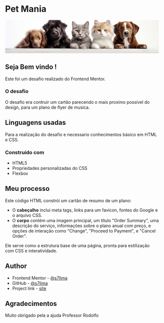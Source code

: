 # Pet Mania

![Design preview for the Order summary card coding challenge](./img/1-banner.jpg)

## Seja Bem vindo !

Este foi um desafio realizado do Frontend Mentor.

### O desafio 

O desafio era contruir um cartão parecendo o mais proximo possível do design, para um plano de flyer de musica.

## Linguagens usadas

Para a realização do desafio e necessario conhecimentos básico em HTML e CSS.

### Construído com

- HTML5 
- Propriedades personalizadas do CSS
- Flexbox

## Meu processo

Este código HTML constrói um cartão de resumo de um plano:

- O **cabeçalho** inclui meta tags, links para um favicon, fontes do Google e o arquivo CSS.
- O **corpo** contém uma imagem principal, um título "Order Summary", uma descrição do serviço, informações sobre o plano anual com preço, e opções de interação como "Change", "Proceed to Payment", e "Cancel Order".

Ele serve como a estrutura base de uma página, pronta para estilização com CSS e interatividade.


## Author

- Frontend Mentor - [@s7lima](https://www.frontendmentor.io/profile/s7lima)
- GitHub - [@s7lima](https://github.com/s7lima)
- Project link - [site](https://20-09-s7limas-projects.vercel.app/)

## Agradecimentos

Muito obrigado pela a ajuda Professor Rodolfo